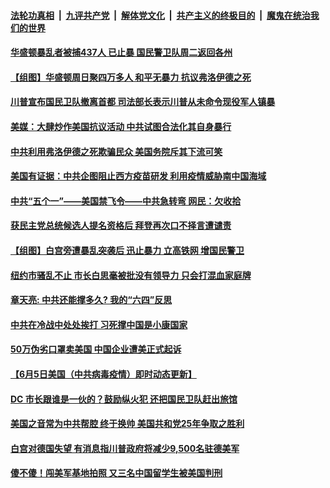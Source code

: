 

####  [法轮功真相](../../../../basic/blob/master/README.md?t=06081831) &nbsp;|&nbsp; [九评共产党](../../../../9ping.md/blob/master/README.md?t=06081831) &nbsp;|&nbsp; [解体党文化](../../../../jtdwh.md/blob/master/README.md?t=06081831)  &nbsp;|&nbsp; [共产主义的终极目的](../../../../gczydzjmd.md/blob/master/README.md?t=06081831) &nbsp;|&nbsp; [魔鬼在统治我们的世界](../../../../mgztzwmdsj.md/blob/master/README.md?t=06081831) 

#### [华盛顿暴乱者被捕437人 已止暴 国民警卫队周二返回各州](../pages/soh6/387868.md?t=06081831) 
#### [【组图】华盛顿周日聚四万多人 和平无暴力 抗议弗洛伊德之死 ](../pages/soh6/387796.md?t=06081831) 
#### [川普宣布国民卫队撤离首都 司法部长表示川普从未命令现役军人镇暴](../pages/soh6/387793.md?t=06081831) 
#### [美媒：大肆炒作美国抗议活动 中共试图合法化其自身暴行](../pages/soh6/387778.md?t=06081831) 
#### [中共利用弗洛伊德之死欺骗民众 美国务院斥其下流可笑](../pages/soh6/387658.md?t=06081831) 
#### [美国有证据：中共企图阻止西方疫苗研发 利用疫情威胁南中国海域](../pages/soh6/387574.md?t=06081831) 
#### [中共“五个一”——美国禁飞令——中共急转弯  网民：欠收拾](../pages/soh6/387313.md?t=06081831) 
#### [获民主党总统候选人提名资格后 拜登再次口不择言遭谴责](../pages/soh6/387304.md?t=06081831) 
#### [【组图】白宫旁遭暴乱突袭后 迅止暴力 立高铁网 增国民警卫 ](../pages/soh6/387301.md?t=06081831) 
#### [纽约市骚乱不止 市长白思毫被批没有领导力 只会打混血家庭牌 ](../pages/soh6/387298.md?t=06081831) 
#### [章天亮: 中共还能撑多久? 我的“六四”反思](../pages/soh6/387289.md?t=06081831) 
#### [中共在冷战中处处挨打  习死撑中国是小康国家](../pages/soh6/387286.md?t=06081831) 
#### [50万伪劣口罩卖美国 中国企业遭美正式起诉](../pages/soh6/387223.md?t=06081831) 
#### [【6月5日美国（中共病毒疫情）即时动态更新】](../pages/soh6/386908.md?t=06081831) 
#### [DC 市长跟谁是一伙的？鼓励纵火犯 还把国民卫队赶出旅馆](../pages/soh6/387142.md?t=06081831) 
#### [美国之音常为中共帮腔 终于换帅 美国共和党25年争取之胜利 ](../pages/soh6/387121.md?t=06081831) 
#### [白宫对德国失望 有消息指川普政府将减少9,500名驻德美军](../pages/soh6/387082.md?t=06081831) 
#### [傻不傻！闯美军基地拍照 又三名中国留学生被美国判刑](../pages/soh6/387040.md?t=06081831) 

